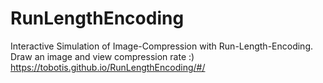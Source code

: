 # RunLengthEncoding

Interactive Simulation of Image-Compression with Run-Length-Encoding.
Draw an image and view compression rate :)
https://tobotis.github.io/RunLengthEncoding/#/
